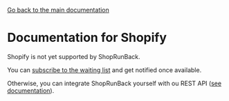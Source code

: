 [Go back to the main documentation](/)

# Documentation for Shopify

Shopify is not yet supported by ShopRunBack.

You can [subscribe to the waiting list](http://eepurl.com/dqYnzv) and get notified once available.

Otherwise, you can integrate ShopRunBack yourself with ou REST API ([see documentation](/api.html)).